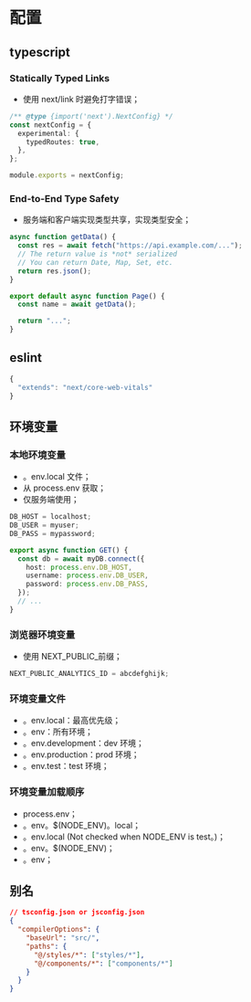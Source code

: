 # 配置

## typescript

### Statically Typed Links

- 使用 next/link 时避免打字错误；

```typescript
/** @type {import('next').NextConfig} */
const nextConfig = {
  experimental: {
    typedRoutes: true,
  },
};

module.exports = nextConfig;
```

### End-to-End Type Safety

- 服务端和客户端实现类型共享，实现类型安全；

```typescript
async function getData() {
  const res = await fetch("https://api.example.com/...");
  // The return value is *not* serialized
  // You can return Date, Map, Set, etc.
  return res.json();
}

export default async function Page() {
  const name = await getData();

  return "...";
}
```

## eslint

```typescript
{
  "extends": "next/core-web-vitals"
}
```

## 环境变量

### 本地环境变量

- 。env.local 文件；
- 从 process.env 获取；
- 仅服务端使用；

```typescript
DB_HOST = localhost;
DB_USER = myuser;
DB_PASS = mypassword;
```

```typescript
export async function GET() {
  const db = await myDB.connect({
    host: process.env.DB_HOST,
    username: process.env.DB_USER,
    password: process.env.DB_PASS,
  });
  // ...
}
```

### 浏览器环境变量

- 使用 NEXT_PUBLIC\_前缀；

```typescript
NEXT_PUBLIC_ANALYTICS_ID = abcdefghijk;
```

### 环境变量文件

- 。env.local：最高优先级；
- 。env：所有环境；
- 。env.development：dev 环境；
- 。env.production：prod 环境；
- 。env.test：test 环境；

### 环境变量加载顺序

- process.env；
- 。env。$(NODE_ENV)。local；
- 。env.local (Not checked when NODE_ENV is test。)；
- 。env。$(NODE_ENV)；
- 。env；

## 别名

```json
// tsconfig.json or jsconfig.json
{
  "compilerOptions": {
    "baseUrl": "src/",
    "paths": {
      "@/styles/*": ["styles/*"],
      "@/components/*": ["components/*"]
    }
  }
}
```
